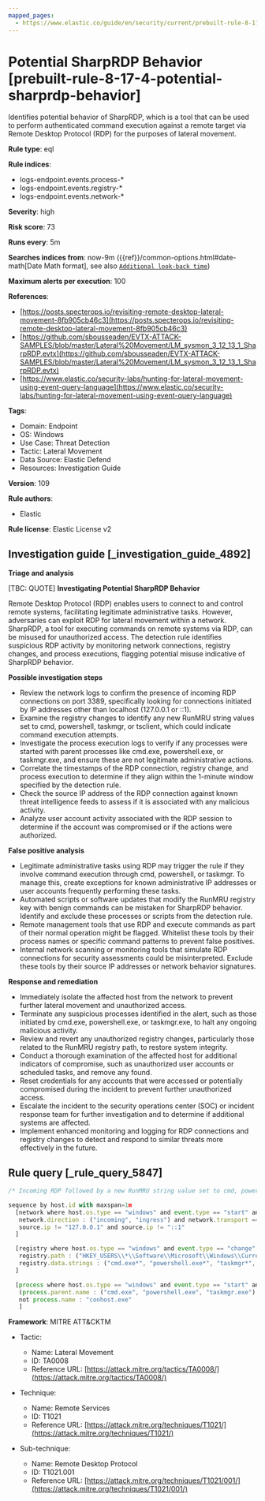 ```yaml
---
mapped_pages:
  - https://www.elastic.co/guide/en/security/current/prebuilt-rule-8-17-4-potential-sharprdp-behavior.html
---
```


# Potential SharpRDP Behavior [prebuilt-rule-8-17-4-potential-sharprdp-behavior]

Identifies potential behavior of SharpRDP, which is a tool that can be used to perform authenticated command execution against a remote target via Remote Desktop Protocol (RDP) for the purposes of lateral movement.

**Rule type**: eql

**Rule indices**:

* logs-endpoint.events.process-*
* logs-endpoint.events.registry-*
* logs-endpoint.events.network-*

**Severity**: high

**Risk score**: 73

**Runs every**: 5m

**Searches indices from**: now-9m ({{ref}}/common-options.html#date-math[Date Math format], see also [`Additional look-back time`](docs-content://solutions/security/detect-and-alert/create-detection-rule.md#rule-schedule))

**Maximum alerts per execution**: 100

**References**:

* [https://posts.specterops.io/revisiting-remote-desktop-lateral-movement-8fb905cb46c3](https://posts.specterops.io/revisiting-remote-desktop-lateral-movement-8fb905cb46c3)
* [https://github.com/sbousseaden/EVTX-ATTACK-SAMPLES/blob/master/Lateral%20Movement/LM_sysmon_3_12_13_1_SharpRDP.evtx](https://github.com/sbousseaden/EVTX-ATTACK-SAMPLES/blob/master/Lateral%20Movement/LM_sysmon_3_12_13_1_SharpRDP.evtx)
* [https://www.elastic.co/security-labs/hunting-for-lateral-movement-using-event-query-language](https://www.elastic.co/security-labs/hunting-for-lateral-movement-using-event-query-language)

**Tags**:

* Domain: Endpoint
* OS: Windows
* Use Case: Threat Detection
* Tactic: Lateral Movement
* Data Source: Elastic Defend
* Resources: Investigation Guide

**Version**: 109

**Rule authors**:

* Elastic

**Rule license**: Elastic License v2

## Investigation guide [_investigation_guide_4892]

**Triage and analysis**

[TBC: QUOTE]
**Investigating Potential SharpRDP Behavior**

Remote Desktop Protocol (RDP) enables users to connect to and control remote systems, facilitating legitimate administrative tasks. However, adversaries can exploit RDP for lateral movement within a network. SharpRDP, a tool for executing commands on remote systems via RDP, can be misused for unauthorized access. The detection rule identifies suspicious RDP activity by monitoring network connections, registry changes, and process executions, flagging potential misuse indicative of SharpRDP behavior.

**Possible investigation steps**

* Review the network logs to confirm the presence of incoming RDP connections on port 3389, specifically looking for connections initiated by IP addresses other than localhost (127.0.0.1 or ::1).
* Examine the registry changes to identify any new RunMRU string values set to cmd, powershell, taskmgr, or tsclient, which could indicate command execution attempts.
* Investigate the process execution logs to verify if any processes were started with parent processes like cmd.exe, powershell.exe, or taskmgr.exe, and ensure these are not legitimate administrative actions.
* Correlate the timestamps of the RDP connection, registry change, and process execution to determine if they align within the 1-minute window specified by the detection rule.
* Check the source IP address of the RDP connection against known threat intelligence feeds to assess if it is associated with any malicious activity.
* Analyze user account activity associated with the RDP session to determine if the account was compromised or if the actions were authorized.

**False positive analysis**

* Legitimate administrative tasks using RDP may trigger the rule if they involve command execution through cmd, powershell, or taskmgr. To manage this, create exceptions for known administrative IP addresses or user accounts frequently performing these tasks.
* Automated scripts or software updates that modify the RunMRU registry key with benign commands can be mistaken for SharpRDP behavior. Identify and exclude these processes or scripts from the detection rule.
* Remote management tools that use RDP and execute commands as part of their normal operation might be flagged. Whitelist these tools by their process names or specific command patterns to prevent false positives.
* Internal network scanning or monitoring tools that simulate RDP connections for security assessments could be misinterpreted. Exclude these tools by their source IP addresses or network behavior signatures.

**Response and remediation**

* Immediately isolate the affected host from the network to prevent further lateral movement and unauthorized access.
* Terminate any suspicious processes identified in the alert, such as those initiated by cmd.exe, powershell.exe, or taskmgr.exe, to halt any ongoing malicious activity.
* Review and revert any unauthorized registry changes, particularly those related to the RunMRU registry path, to restore system integrity.
* Conduct a thorough examination of the affected host for additional indicators of compromise, such as unauthorized user accounts or scheduled tasks, and remove any found.
* Reset credentials for any accounts that were accessed or potentially compromised during the incident to prevent further unauthorized access.
* Escalate the incident to the security operations center (SOC) or incident response team for further investigation and to determine if additional systems are affected.
* Implement enhanced monitoring and logging for RDP connections and registry changes to detect and respond to similar threats more effectively in the future.


## Rule query [_rule_query_5847]

```js
/* Incoming RDP followed by a new RunMRU string value set to cmd, powershell, taskmgr or tsclient, followed by process execution within 1m */

sequence by host.id with maxspan=1m
  [network where host.os.type == "windows" and event.type == "start" and process.name : "svchost.exe" and destination.port == 3389 and
   network.direction : ("incoming", "ingress") and network.transport == "tcp" and
   source.ip != "127.0.0.1" and source.ip != "::1"
  ]

  [registry where host.os.type == "windows" and event.type == "change" and process.name : "explorer.exe" and
   registry.path : ("HKEY_USERS\\*\\Software\\Microsoft\\Windows\\CurrentVersion\\Explorer\\RunMRU\\*") and
   registry.data.strings : ("cmd.exe*", "powershell.exe*", "taskmgr*", "\\\\tsclient\\*.exe\\*")
  ]

  [process where host.os.type == "windows" and event.type == "start" and
   (process.parent.name : ("cmd.exe", "powershell.exe", "taskmgr.exe") or process.args : ("\\\\tsclient\\*.exe")) and
   not process.name : "conhost.exe"
   ]
```

**Framework**: MITRE ATT&CKTM

* Tactic:

    * Name: Lateral Movement
    * ID: TA0008
    * Reference URL: [https://attack.mitre.org/tactics/TA0008/](https://attack.mitre.org/tactics/TA0008/)

* Technique:

    * Name: Remote Services
    * ID: T1021
    * Reference URL: [https://attack.mitre.org/techniques/T1021/](https://attack.mitre.org/techniques/T1021/)

* Sub-technique:

    * Name: Remote Desktop Protocol
    * ID: T1021.001
    * Reference URL: [https://attack.mitre.org/techniques/T1021/001/](https://attack.mitre.org/techniques/T1021/001/)



